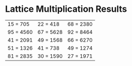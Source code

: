 # Lattice Multiplication Results

|   |   |   |
|---|---|---|
| 15 = 705 | 22 = 418 | 68 = 2380 |
| 95 = 4560 | 67 = 5628 | 92 = 8464 |
| 41 = 2091 | 49 = 1568 | 66 = 6270 |
| 51 = 1326 | 41 = 738 | 49 = 1274 |
| 81 = 2835 | 30 = 1590 | 27 = 1971 |
